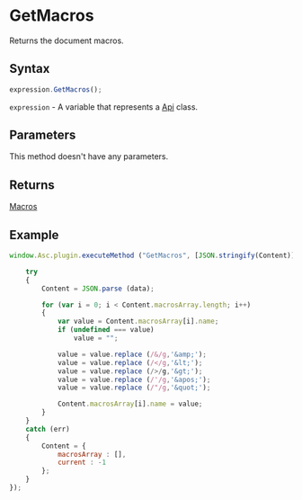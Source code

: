 # GetMacros

Returns the document macros.

## Syntax

```javascript
expression.GetMacros();
```

`expression` - A variable that represents a [Api](../Api.md) class.

## Parameters

This method doesn't have any parameters.

## Returns

[Macros](../../Enumeration/Macros.md)

## Example

```javascript
window.Asc.plugin.executeMethod ("GetMacros", [JSON.stringify(Content)], function(data) {

    try
    {
        Content = JSON.parse (data);

        for (var i = 0; i < Content.macrosArray.length; i++)
        {
            var value = Content.macrosArray[i].name;
            if (undefined === value)
                value = "";

            value = value.replace (/&/g,'&amp;');
            value = value.replace (/</g,'&lt;');
            value = value.replace (/>/g,'&gt;');
            value = value.replace (/'/g,'&apos;');
            value = value.replace (/"/g,'&quot;');

            Content.macrosArray[i].name = value;
        }
    }
    catch (err)
    {
        Content = {
            macrosArray : [],
            current : -1
        };
    }
});
```
